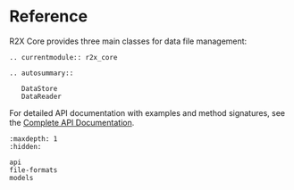 # Reference

R2X Core provides three main classes for data file management:

```{eval-rst}
.. currentmodule:: r2x_core

.. autosummary::

   DataStore
   DataReader
```

For detailed API documentation with examples and method signatures, see the [Complete API Documentation](./api.md).

```{toctree}
:maxdepth: 1
:hidden:

api
file-formats
models
```
